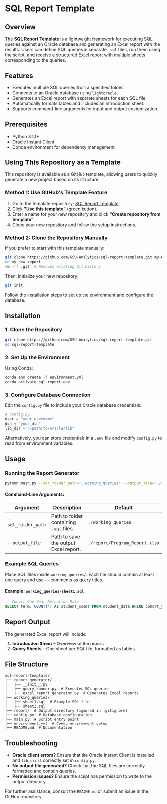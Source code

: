 # SQL Report Template

## Overview
The **SQL Report Template** is a lightweight framework for executing SQL queries against an Oracle database and generating an Excel report with the results. Users can define SQL queries in separate `.sql` files, run them using the script, and receive a structured Excel report with multiple sheets corresponding to the queries.

## Features
- Executes multiple SQL queries from a specified folder.
- Connects to an Oracle database using `lightoracle`.
- Generates an Excel report with separate sheets for each SQL file.
- Automatically formats tables and includes an introduction sheet.
- Supports command-line arguments for input and output customization.

## Prerequisites
- Python 3.10+
- Oracle Instant Client
- Conda environment for dependency management

## Using This Repository as a Template
This repository is available as a GitHub template, allowing users to quickly generate a new project based on its structure.

### **Method 1: Use GitHub's Template Feature**
1. Go to the template repository: [SQL Report Template](https://github.com/GSU-Analytics/sql-report-template)
2. Click **"Use this template"** (green button).
3. Enter a name for your new repository and click **"Create repository from template"**.
4. Clone your new repository and follow the setup instructions.

### **Method 2: Clone the Repository Manually**
If you prefer to start with this template manually:
```bash
git clone https://github.com/GSU-Analytics/sql-report-template.git my-new-report
cd my-new-report
rm -rf .git  # Removes existing Git history
```
Then, initialize your new repository:
```bash
git init
```
Follow the installation steps to set up the environment and configure the database.

## Installation
### 1. Clone the Repository
```bash
git clone https://github.com/GSU-Analytics/sql-report-template.git
cd sql-report-template
```

### 2. Set Up the Environment
Using Conda:
```bash
conda env create -f environment.yml
conda activate sql-report-env
```

### 3. Configure Database Connection
Edit the `config.py` file to include your Oracle database credentials:
```python
# config.py
user = "your_username"
dsn = "your_dsn"
lib_dir = "/path/to/oracle/lib"
```
Alternatively, you can store credentials in a `.env` file and modify `config.py` to read from environment variables.

## Usage
### Running the Report Generator
```bash
python main.py --sql_folder_path="./working_queries" --output_file="./report/Program_Report.xlsx"
```
#### Command-Line Arguments:
| Argument            | Description                                                   | Default                          |
|---------------------|---------------------------------------------------------------|----------------------------------|
| `--sql_folder_path` | Path to folder containing `.sql` files.                      | `./working_queries`              |
| `--output_file`     | Path to save the output Excel report.                        | `./report/Program_Report.xlsx`   |

### Example SQL Queries
Place SQL files inside `working_queries/`. Each file should contain at least one query and use `--` comments as query titles.
#### Example: `working_queries/sheet1.sql`
```sql
-- Cohort One Year Retention Rate
SELECT term, COUNT(*) AS student_count FROM student_data WHERE cohort_year = 2023 GROUP BY term;
```

## Report Output
The generated Excel report will include:
1. **Introduction Sheet** – Overview of the report.
2. **Query Sheets** – One sheet per SQL file, formatted as tables.

## File Structure
```
sql-report-template/
│── report_generator/
│   ├── __init__.py
│   ├── query_runner.py  # Executes SQL queries
│   ├── excel_report_generator.py  # Generates Excel reports
│── working_queries/
│   ├── sheet1.sql  # Example SQL file
│   ├── sheet2.sql
│── report/  # Output directory (ignored in .gitignore)
│── config.py  # Database configuration
│── main.py  # Script entry point
│── environment.yml  # Conda environment setup
│── README.md  # Documentation
```

## Troubleshooting
- **Oracle client errors?** Ensure that the Oracle Instant Client is installed and `lib_dir` is correctly set in `config.py`.
- **No output file generated?** Check that the SQL files are correctly formatted and contain queries.
- **Permission issues?** Ensure the script has permission to write to the output directory.

For further assistance, consult the `README.md` or submit an issue in the GitHub repository.

